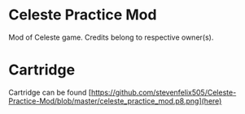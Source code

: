 # Celeste Practice Mod
Mod of Celeste game. Credits belong to respective owner(s).
# Cartridge
Cartridge can be found [https://github.com/stevenfelix505/Celeste-Practice-Mod/blob/master/celeste_practice_mod.p8.png](here)
